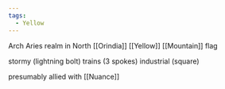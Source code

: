```yaml
---
tags:
  - Yellow
---
```

Arch Aries
realm in North [[Orindia]]
[[Yellow]] [[Mountain]] flag

stormy (lightning bolt)
trains (3 spokes)
industrial (square)

presumably allied with [[Nuance]]